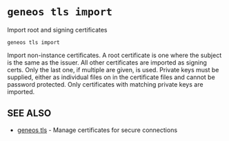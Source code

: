 # `geneos tls import`

Import root and signing certificates

```text
geneos tls import
```

Import non-instance certificates. A root certificate is one where the
subject is the same as the issuer. All other certificates are imported
as signing certs. Only the last one, if multiple are given, is used.
Private keys must be supplied, either as individual files on in the
certificate files and cannot be password protected. Only certificates
with matching private keys are imported.

## SEE ALSO

* [geneos tls](geneos_tls.md)	 - Manage certificates for secure connections
